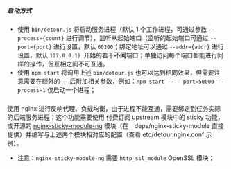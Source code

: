
##### 启动方式
* 使用 `bin/detour.js` 将启动服务进程（默认 1 个工作进程，可通过参数 `--process={count}` 进行调节），监听从起始端口（监听的起始端口可通过 `--port={port}` 进行设置，默认 `60200`；绑定地址可以通过 `--addr={addr}` 进行设置，默认 `127.0.0.1`）开始的若干**不同**端口；单独访问每个端口都能进行同样的操作，但互相之间不可互通。
* 使用 `npm start` 将调用上述 `bin/detour.js` 也可以达到相同效果，但需要注意需要在额外的 `--` 后附加相关参数，例如：`npm start -- --port=50000 --process=1` 仅启动一个进程；

#####
使用 nginx 进行反响代理、负载均衡，由于进程不能互通，需要绑定到任务实际的后端服务进程；这个功能需要使用 付费订阅 upstream 模块中的 sticky 功能，或开源的 [nginx-sticky-module-ng](https://bitbucket.org/nginx-goodies/nginx-sticky-module-ng) 模块（在　deps/nginx-sticky-module 直接提供）并编写与上述两个模块相对应的配置（查看 etc/detour.nginx.conf 示例）。

* 注意：`nginx-sticky-module-ng` 需要 `http_ssl_module` OpenSSL 模块；
